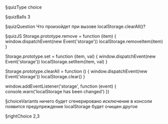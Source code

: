 §quizType
choice

§quizBalls
3

§quizQuestion
Что произойдет при вызове localStorage.clearAll()?



§quizJS
Storage.prototype.remove = function (item) {
  window.dispatchEvent(new Event('storage'))
  localStorage.removeItem(item)
}

Storage.prototype.set = function (item, val) {
  window.dispatchEvent(new Event('storage'))
  localStorage.setItem(item, val)
}

Storage.prototype.clearAll = function () {
  window.dispatchEvent(new Event('storage'))
  localStorage.clear()
}

window.addEventListener('storage', function (event) {
  console.warn('localStorage has been changed')
})



§choiceVariants
ничего
будет сгенерировано исключение
в консоли появится предупреждение
localStorage будет очищен
другое

§rightChoice
2,3
